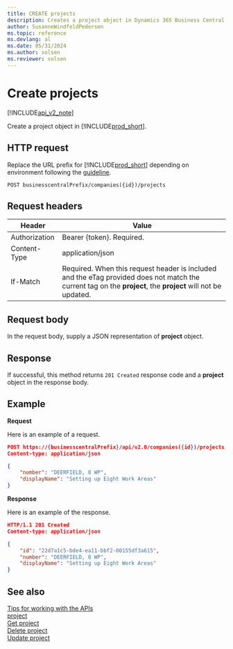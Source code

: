 ```yaml
---
title: CREATE projects  
description: Creates a project object in Dynamics 365 Business Central.
author: SusanneWindfeldPedersen
ms.topic: reference
ms.devlang: al
ms.date: 05/31/2024
ms.author: solsen
ms.reviewer: solsen
---
```


# Create projects

[!INCLUDE[api_v2_note](../../../includes/api_v2_note.md)]

Create a project object in [!INCLUDE[prod_short](../../../includes/prod_short.md)].

## HTTP request
Replace the URL prefix for [!INCLUDE[prod_short](../../../includes/prod_short.md)] depending on environment following the [guideline](../../v2.0/endpoints-apis-for-dynamics.md).
```
POST businesscentralPrefix/companies({id})/projects
```

## Request headers

|Header|Value|
|------|-----|
|Authorization  |Bearer {token}. Required. |
|Content-Type  |application/json|
|If-Match      |Required. When this request header is included and the eTag provided does not match the current tag on the **project**, the **project** will not be updated. |

## Request body
In the request body, supply a JSON representation of **project** object.

## Response
If successful, this method returns ```201 Created``` response code and a **project** object in the response body.

## Example

**Request**

Here is an example of a request.

```json
POST https://{businesscentralPrefix}/api/v2.0/companies({id})/projects
Content-type: application/json

{
    "number": "DEERFIELD, 8 WP",
    "displayName": "Setting up Eight Work Areas"
}
```

**Response**

Here is an example of the response. 

```json
HTTP/1.1 201 Created
Content-type: application/json

{
    "id": "22d7a1c5-bde4-ea11-bbf2-00155df3a615",
    "number": "DEERFIELD, 8 WP",
    "displayName": "Setting up Eight Work Areas"
}
```

## See also
[Tips for working with the APIs](../../../developer/devenv-connect-apps-tips.md)    
[project](../resources/dynamics_project.md)    
[Get project](dynamics_project_Get.md)    
[Delete project](dynamics_project_Delete.md)    
[Update project](dynamics_project_Update.md)    
